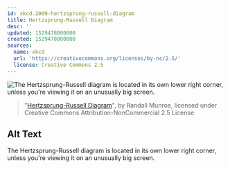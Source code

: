 ```yaml
---
id: xkcd.2009-hertzsprung-russell-diagram
title: Hertzsprung-Russell Diagram
desc: ''
updated: 1529478000000
created: 1529478000000
sources:
  name: xkcd
  url: 'https://creativecommons.org/licenses/by-nc/2.5/'
  license: Creative Commons 2.5
---
```

![The Hertzsprung-Russell diagram is located in its own lower right corner, unless you're viewing it on an unusually big screen.](https://imgs.xkcd.com/comics/hertzsprung_russell_diagram.png)
> "[Hertzsprung-Russell Diagram](https://xkcd.com/2009/)", by Randall Munroe, licensed under Creative Commons Attribution-NonCommercial 2.5 License

## Alt Text
The Hertzsprung-Russell diagram is located in its own lower right corner, unless you're viewing it on an unusually big screen.
